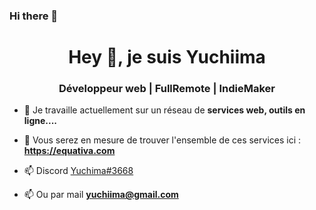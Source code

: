 ### Hi there 👋

<h1 align="center">Hey 👋, je suis Yuchiima</h1>
<h3 align="center">Développeur web | FullRemote | IndieMaker</h3>

- 🔭 Je travaille actuellement sur un réseau de **services web, outils en ligne....**

- 🌱 Vous serez en mesure de trouver l'ensemble de ces services ici : **https://equativa.com**

- 📫 Discord [Yuchima#3668](Yuchima#3668)

- 📫 Ou par mail **yuchiima@gmail.com**
